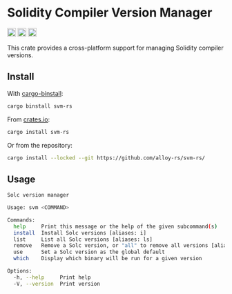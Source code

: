 # Solidity Compiler Version Manager

[<img alt="crates.io" src="https://img.shields.io/crates/v/svm-rs.svg?style=for-the-badge&color=fc8d62&logo=rust" height="20">](https://crates.io/crates/svm-rs)
[<img alt="docs.rs" src="https://img.shields.io/docsrs/svm-rs/latest?color=66c2a5&label=docs-rs&style=for-the-badge" height="20">](https://docs.rs/svm-rs/latest/svm)
[<img alt="build status" src="https://img.shields.io/github/actions/workflow/status/roynalnaruto/svm-rs/ci.yml?branch=master&style=for-the-badge" height="20">](https://github.com/roynalnaruto/svm-rs/actions?query=branch%3Amaster)

This crate provides a cross-platform support for managing Solidity compiler versions.

## Install

With [cargo-binstall](https://github.com/cargo-bins/cargo-binstall):

```sh
cargo binstall svm-rs
```

From [crates.io](https://crates.io):

```sh
cargo install svm-rs
```

Or from the repository:

```sh
cargo install --locked --git https://github.com/alloy-rs/svm-rs/
```

## Usage

```sh
Solc version manager

Usage: svm <COMMAND>

Commands:
  help     Print this message or the help of the given subcommand(s)
  install  Install Solc versions [aliases: i]
  list     List all Solc versions [aliases: ls]
  remove   Remove a Solc version, or "all" to remove all versions [aliases: rm]
  use      Set a Solc version as the global default
  which    Display which binary will be run for a given version

Options:
  -h, --help     Print help
  -V, --version  Print version
```
